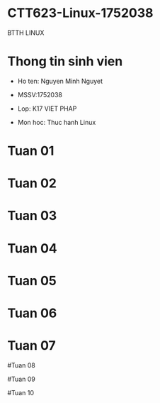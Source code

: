 # CTT623-Linux-1752038
BTTH LINUX

# Thong tin sinh vien

* Ho ten: Nguyen Minh Nguyet

* MSSV:1752038

* Lop: K17 VIET PHAP

* Mon hoc: Thuc hanh Linux

# Tuan 01

# Tuan 02 

# Tuan 03

# Tuan 04

# Tuan 05

# Tuan 06

# Tuan 07

#Tuan 08

#Tuan 09

#Tuan 10
